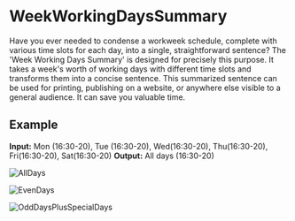 # WeekWorkingDaysSummary
Have you ever needed to condense a workweek schedule, complete with various time slots for each day, into a single, straightforward sentence? The 'Week Working Days Summary' is designed for precisely this purpose. It takes a week's worth of working days with different time slots and transforms them into a concise sentence. This summarized sentence can be used for printing, publishing on a website, or anywhere else visible to a general audience. It can save you valuable time.

## Example
**Input:**
Mon (16:30-20), Tue (16:30-20), Wed(16:30-20), Thu(16:30-20), Fri(16:30-20), Sat(16:30-20)
**Output:**
All days (16:30-20)

![AllDays](https://github.com/gigacycle/WeekWorkingDaysSummary/assets/2722068/432b7746-06e7-478e-ac28-88eeb1890c5b)

![EvenDays](https://github.com/gigacycle/WeekWorkingDaysSummary/assets/2722068/a40c78b2-e781-4cdd-add0-fc4154ccd853)

![OddDaysPlusSpecialDays](https://github.com/gigacycle/WeekWorkingDaysSummary/assets/2722068/81c765ca-abf9-4681-8fcc-90191952507f)
